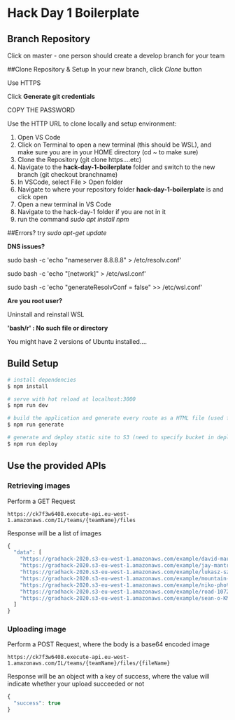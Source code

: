 # Hack Day 1 Boilerplate

## Branch Repository

Click on master - one person should create a develop branch for your team

##Clone Repository & Setup
In your new branch, click _Clone_ button

Use HTTPS

Click **Generate git credentials**

COPY THE PASSWORD

Use the HTTP URL to clone locally and setup environment:

1. Open VS Code
2. Click on Terminal to open a new terminal (this should be WSL), and make sure you are in your HOME directory (cd ~ to make sure)
3. Clone the Repository (git clone https....etc)
4. Navigate to the **hack-day-1-boilerplate** folder and switch to the new branch (git checkout branchname)
5. In VSCode, select File > Open folder
6. Navigate to where your repository folder **hack-day-1-boilerplate** is and click open
7. Open a new terminal in VS Code
8. Navigate to the hack-day-1 folder if you are not in it
9. run the command _sudo apt install npm_

##Errors?
try _sudo apt-get update_

**DNS issues?**

sudo bash -c 'echo "nameserver 8.8.8.8" > /etc/resolv.conf'

sudo bash -c 'echo "[network]" > /etc/wsl.conf'

sudo bash -c 'echo "generateResolvConf = false" >> /etc/wsl.conf'

**Are you root user?**

Uninstall and reinstall WSL

**'bash/r' : No such file or directory**

You might have 2 versions of Ubuntu installed....

## Build Setup

```bash
# install dependencies
$ npm install

# serve with hot reload at localhost:3000
$ npm run dev

# build the application and generate every route as a HTML file (used for static hosting).
$ npm run generate

# generate and deploy static site to S3 (need to specify bucket in deploy.sh)
$ npm run deploy
```

## Use the provided APIs

### Retrieving images

Perform a GET Request

```
https://ck7f3w6408.execute-api.eu-west-1.amazonaws.com/IL/teams/{teamName}/files
```

Response will be a list of images

```js
{
  "data": [
    "https://gradhack-2020.s3-eu-west-1.amazonaws.com/example/david-marcu-78A265wPiO4-unsplash.jpg",
    "https://gradhack-2020.s3-eu-west-1.amazonaws.com/example/jay-mantri-TFyi0QOx08c-unsplash.jpg",
    "https://gradhack-2020.s3-eu-west-1.amazonaws.com/example/lukasz-szmigiel-jFCViYFYcus-unsplash.jpg",
    "https://gradhack-2020.s3-eu-west-1.amazonaws.com/example/mountain-landscape-2031539_1280.jpg",
    "https://gradhack-2020.s3-eu-west-1.amazonaws.com/example/niko-photos-tGTVxeOr_Rs-unsplash.jpg",
    "https://gradhack-2020.s3-eu-west-1.amazonaws.com/example/road-1072823_1280.jpg",
    "https://gradhack-2020.s3-eu-west-1.amazonaws.com/example/sean-o-KMn4VEeEPR8-unsplash.jpg"
  ]
}
```

### Uploading image

Perform a POST Request, where the body is a base64 encoded image

```
https://ck7f3w6408.execute-api.eu-west-1.amazonaws.com/IL/teams/{teamName}/files/{fileName}
```

Response will be an object with a key of success, where the value will indicate whether your upload succeeded or not

```js
{
  "success": true
}
```
